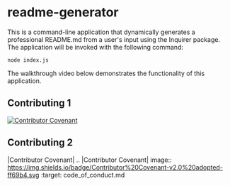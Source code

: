 # readme-generator
 This is a command-line application that dynamically generates a professional README.md from a user's input using the Inquirer package. The application will be invoked with the following command:

```
node index.js
```
The walkthrough video below demonstrates the functionality of this application.

## Contributing 1

[![Contributor Covenant](https://img.shields.io/badge/Contributor%20Covenant-v2.0%20adopted-ff69b4.svg)](code_of_conduct.md)

## Contributing 2

|Contributor Covenant|
.. |Contributor Covenant| image:: https://img.shields.io/badge/Contributor%20Covenant-v2.0%20adopted-ff69b4.svg :target: code_of_conduct.md